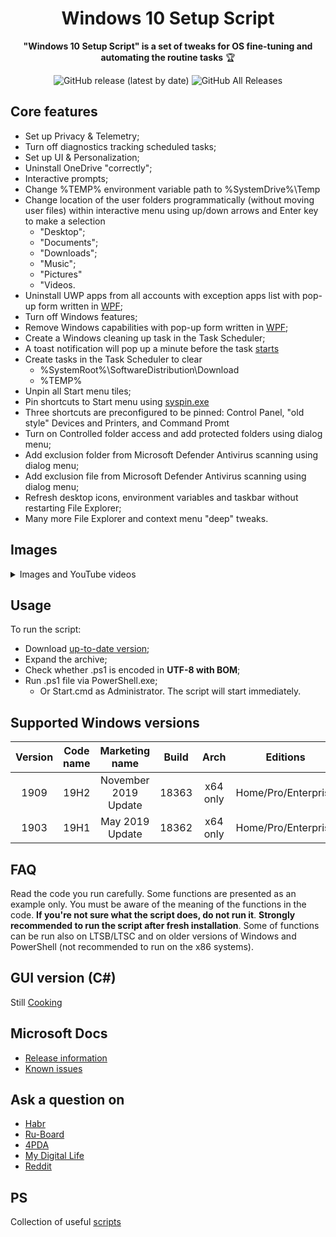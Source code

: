 <div align="center">
  <h1>Windows 10 Setup Script</h1>

**"Windows 10 Setup Script" is a set of tweaks for OS fine-tuning and automating the routine tasks** 🏆

![GitHub release (latest by date)](https://img.shields.io/github/v/release/farag2/Windows-10-Setup-Script)
![GitHub All Releases](https://img.shields.io/github/downloads/farag2/Windows-10-Setup-Script/total)
</div>

## Core features

- Set up Privacy & Telemetry;
- Turn off diagnostics tracking scheduled tasks;
- Set up UI & Personalization;
- Uninstall OneDrive "correctly";
- Interactive prompts;
- Change %TEMP% environment variable path to %SystemDrive%\Temp
- Change location of the user folders programmatically (without moving user files) within interactive menu using up/down arrows and Enter key to make a selection
  - "Desktop";
  - "Documents";
  - "Downloads";
  - "Music";
  - "Pictures"
  - "Videos.
- Uninstall UWP apps from all accounts with exception apps list with pop-up form written in [WPF](#Images);
- Turn off Windows features;
- Remove Windows capabilities with pop-up form written in [WPF](#Images);
- Create a Windows cleaning up task in the Task Scheduler;
 - A toast notification will pop up a minute before the task [starts](#Images)
- Create tasks in the Task Scheduler to clear
  - %SystemRoot%\SoftwareDistribution\Download
  - %TEMP%
- Unpin all Start menu tiles;
- Pin shortcuts to Start menu using [syspin.exe](http://www.technosys.net/products/utils/pintotaskbar)
 - Three shortcuts are preconfigured to be pinned: Control Panel, "old style" Devices and Printers, and Command Promt
- Turn on Controlled folder access and add protected folders using dialog menu;
- Add exclusion folder from Microsoft Defender Antivirus scanning using dialog menu;
- Add exclusion file from Microsoft Defender Antivirus scanning using dialog menu;
- Refresh desktop icons, environment variables and taskbar without restarting File Explorer;
- Many more File Explorer and context menu "deep" tweaks.

## Images

<details>
  <summary>Images and YouTube videos</summary>

[![](http://img.youtube.com/vi/8MzuDLNH9QU/0.jpg)](http://www.youtube.com/watch?v=8MzuDLNH9QU "Windows 10 Setup Script in Action")
[![](http://img.youtube.com/vi/cjyi9nX8sFA/0.jpg)](http://www.youtube.com/watch?v=cjyi9nX8sFA "Cleaning up unused Windows files and updates")
  ![Image](https://i.imgur.com/azbQLAN.png)
  ![Image](https://i.imgur.com/nJPs2XV.png)
  ![intro](https://i.imgur.com/zXCi8SJ.png)
</details>

## Usage

To run the script:

- Download [up-to-date version](https://github.com/farag2/Setup-Windows-10/releases);
- Expand the archive;
- Check whether .ps1 is encoded in **UTF-8 with BOM**;
- Run .ps1 file via PowerShell.exe;
  - Or Start.cmd as Administrator. The script will start immediately.

## Supported Windows versions

|Version|Code name|   Marketing name   |Build|  Arch  |      Editions     |
|:-----:|:-------:|:------------------:|:---:|:------:|:-----------------:|
| 1909  |  19H2   |November 2019 Update|18363|x64 only|Home/Pro/Enterprise|
| 1903  |  19H1   |   May 2019 Update  |18362|x64 only|Home/Pro/Enterprise|

## FAQ

Read the code you run carefully. Some functions are presented as an example only. You must be aware of the meaning of the functions in the code. **If you're not sure what the script does, do not run it**.
**Strongly recommended to run the script after fresh installation**. Some of functions can be run also on LTSB/LTSC and on older versions of Windows and PowerShell (not recommended to run on the x86 systems).

## GUI version (C#)

Still [Cooking](https://github.com/farag2/Windows-10-Setup-Script/tree/GUI-dev)

## Microsoft Docs

- [Release information](https://docs.microsoft.com/en-us/windows/release-information)
- [Known issues](https://docs.microsoft.com/en-us/windows/release-information/status-windows-10-1909)

## Ask a question on

- [Habr](https://habr.com/en/post/465365/)
- [Ru-Board](http://forum.ru-board.com/topic.cgi?forum=62&topic=30617#15)
- [4PDA](https://4pda.ru/forum/index.php?s=&showtopic=523489&view=findpost&p=95909388)
- [My Digital Life](https://forums.mydigitallife.net/threads/powershell-script-setup-windows-10.81675/)
- [Reddit](https://www.reddit.com/r/PowerShell/comments/go2n5v/powershell_script_setup_windows_10/)

## PS

Collection of useful [scripts](https://github.com/farag2/Utilities)
